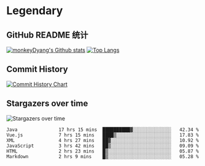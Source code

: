 # Legendary

## GitHub README 统计

[![monkeyDyang's Github stats](https://github-readme-stats.vercel.app/api?username=monkeyDyang&show_icons=true)](https://github.com/monkeyDyang/Legendary)
[![Top Langs](https://github-readme-stats.vercel.app/api/top-langs/?username=monkeyDyang&layout=compact)](https://github.com/monkeyDyang/Legendary)

## Commit History

[![Commit History Chart](https://commit-history-api.herokuapp.com/svg?repos=monkeyDyang/Legendary&type=Date)](https://the-commit-history.vercel.app/#monkeyDyang/Legendary&Date)

## Stargazers over time

![Stargazers over time](https://starchart.cc/monkeyDyang/Legendary.svg)

<!--START_SECTION:waka-->

```text
Java               17 hrs 15 mins  ██████████▓░░░░░░░░░░░░░░   42.34 %
Vue.js             7 hrs 15 mins   ████▒░░░░░░░░░░░░░░░░░░░░   17.83 %
XML                4 hrs 27 mins   ██▓░░░░░░░░░░░░░░░░░░░░░░   10.92 %
JavaScript         3 hrs 42 mins   ██▒░░░░░░░░░░░░░░░░░░░░░░   09.09 %
HTML               2 hrs 23 mins   █▒░░░░░░░░░░░░░░░░░░░░░░░   05.87 %
Markdown           2 hrs 9 mins    █▒░░░░░░░░░░░░░░░░░░░░░░░   05.28 %
```

<!--END_SECTION:waka-->
